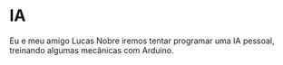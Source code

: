 # IA
Eu e meu amigo Lucas Nobre iremos tentar programar uma IA pessoal, treinando algumas mecânicas com Arduino.
